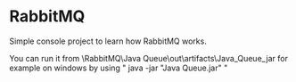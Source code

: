 # RabbitMQ
Simple console project to learn how RabbitMQ works.

You can run it from \RabbitMQ\Java Queue\out\artifacts\Java_Queue_jar
for example on windows by using " java -jar "Java Queue.jar" "